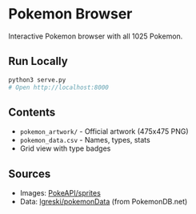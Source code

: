# Pokemon Browser

Interactive Pokemon browser with all 1025 Pokemon.

## Run Locally
```bash
python3 serve.py
# Open http://localhost:8000
```

## Contents
- `pokemon_artwork/` - Official artwork (475x475 PNG)
- `pokemon_data.csv` - Names, types, stats
- Grid view with type badges

## Sources
- Images: [PokeAPI/sprites](https://github.com/PokeAPI/sprites)
- Data: [lgreski/pokemonData](https://github.com/lgreski/pokemonData) (from PokemonDB.net)